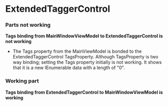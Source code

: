 # ExtendedTaggerControl

### Parts not working
**Tags binding from MainWindowViewModel to ExtendedTaggerControl is not working**
- The Tags property from the MainViewModel is bonded to the ExtendedTaggerControl TagsProperty. Although TagsProperty is two way binding; setting the Tags property initially
is not working. It shows that it is a new IEnumerable data with a length of "0".


### Working part
**Tags binding from ExtendedTaggerControl to MainWindowViewModel is working**

